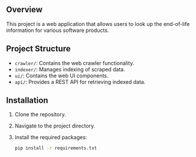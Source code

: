 ## Overview
This project is a web application that allows users to look up the end-of-life information for various software products.

## Project Structure
- `crawler/`: Contains the web crawler functionality.
- `indexer/`: Manages indexing of scraped data.
- `ui/`: Contains the web UI components.
- `api/`: Provides a REST API for retrieving indexed data.

## Installation
1. Clone the repository.
2. Navigate to the project directory.
3. Install the required packages:

   ```bash
   pip install -r requirements.txt